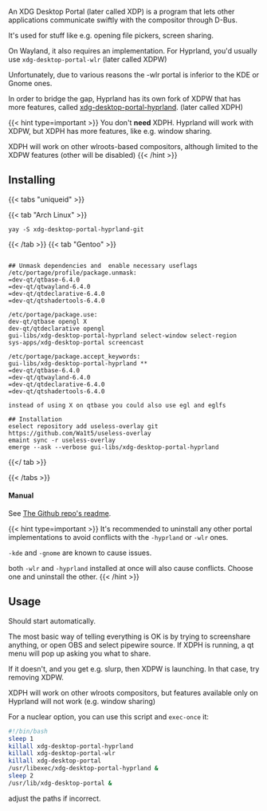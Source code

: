 An XDG Desktop Portal (later called XDP) is a program that lets other
applications communicate swiftly with the compositor through D-Bus.

It's used for stuff like e.g. opening file pickers, screen sharing.

On Wayland, it also requires an implementation. For Hyprland,
you'd usually use `xdg-desktop-portal-wlr` (later called XDPW)

Unfortunately, due to various reasons the -wlr portal is inferior
to the KDE or Gnome ones.

In order to bridge the gap, Hyprland has its own fork of XDPW that
has more features, called [xdg-desktop-portal-hyprland](https://github.com/hyprwm/xdg-desktop-portal-hyprland).
(later called XDPH)

{{< hint type=important >}}
You don't **need** XDPH. Hyprland will work with XDPW, but XDPH has more features, like e.g.
window sharing.

XDPH will work on other wlroots-based compositors, although limited to the XDPW features (other
will be disabled)
{{< /hint >}}

## Installing
{{< tabs "uniqueid" >}}

{{< tab "Arch Linux" >}} 
```plain
yay -S xdg-desktop-portal-hyprland-git
```
{{< /tab >}}
{{< tab "Gentoo" >}} 
```plain

## Unmask dependencies and  enable necessary useflags
/etc/portage/profile/package.unmask:
=dev-qt/qtbase-6.4.0
=dev-qt/qtwayland-6.4.0
=dev-qt/qtdeclarative-6.4.0
=dev-qt/qtshadertools-6.4.0

/etc/portage/package.use:
dev-qt/qtbase opengl X
dev-qt/qtdeclarative opengl
gui-libs/xdg-desktop-portal-hyprland select-window select-region
sys-apps/xdg-desktop-portal screencast

/etc/portage/package.accept_keywords:
gui-libs/xdg-desktop-portal-hyprland **
=dev-qt/qtbase-6.4.0
=dev-qt/qtwayland-6.4.0
=dev-qt/qtdeclarative-6.4.0
=dev-qt/qtshadertools-6.4.0

instead of using X on qtbase you could also use egl and eglfs

## Installation
eselect repository add useless-overlay git https://github.com/Wa1t5/useless-overlay
emaint sync -r useless-overlay
emerge --ask --verbose gui-libs/xdg-desktop-portal-hyprland
```

{{</ tab >}}

{{< /tabs >}}

#### Manual
See [The Github repo's readme](https://github.com/hyprwm/xdg-desktop-portal-hyprland).

{{< hint type=important >}}
It's recommended to uninstall any other portal implementations to avoid conflicts with the `-hyprland` or `-wlr` ones.

`-kde` and `-gnome` are known to cause issues.

both `-wlr` and `-hyprland` installed at once will also cause conflicts. Choose one and uninstall the other.
{{< /hint >}}

## Usage

Should start automatically.

The most basic way of telling everything is OK is by trying to screenshare anything, or
open OBS and select pipewire source. If XDPH is running, a qt menu will pop up asking you
what to share.

If it doesn't, and you get e.g. slurp, then XDPW is launching. In that case, try removing XDPW.

XDPH will work on other wlroots compositors, but features available only on Hyprland will not work
(e.g. window sharing)

For a nuclear option, you can use this script and `exec-once` it:
```sh
#!/bin/bash
sleep 1
killall xdg-desktop-portal-hyprland
killall xdg-desktop-portal-wlr
killall xdg-desktop-portal
/usr/libexec/xdg-desktop-portal-hyprland &
sleep 2
/usr/lib/xdg-desktop-portal &
```
adjust the paths if incorrect.
